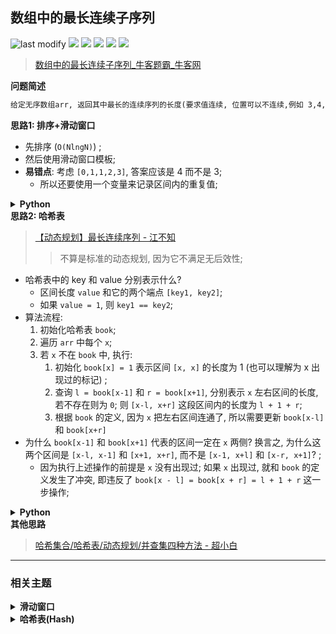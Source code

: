 ## 数组中的最长连续子序列
<!--START_SECTION:badge-->
![last modify](https://img.shields.io/static/v1?label=last%20modify&message=2025-07-08%2016%3A53%3A13&label_color=gray&color=thistle&style=flat-square)
[![](https://img.shields.io/static/v1?label=&message=%E5%9B%B0%E9%9A%BE&label_color=gray&color=yellow&style=flat-square)](../../../README.md#困难)
[![](https://img.shields.io/static/v1?label=&message=%E7%89%9B%E5%AE%A2&label_color=gray&color=green&style=flat-square)](../../../README.md#牛客)
[![](https://img.shields.io/static/v1?label=&message=%E6%BB%91%E5%8A%A8%E7%AA%97%E5%8F%A3&label_color=gray&color=blue&style=flat-square)](../../../README.md#滑动窗口)
[![](https://img.shields.io/static/v1?label=&message=%E5%93%88%E5%B8%8C%E8%A1%A8%28Hash%29&label_color=gray&color=blue&style=flat-square)](../../../README.md#哈希表hash)
[![](https://img.shields.io/static/v1?label=&message=%E5%B9%B6%E6%9F%A5%E9%9B%86&label_color=gray&color=blue&style=flat-square)](../../../README.md#并查集)
<!--END_SECTION:badge-->
<!--info
tags: [滑动窗口, 哈希表, 并查集]
source: 牛客
level: 困难
number: '0095'
name: 数组中的最长连续子序列
companies: []
-->

> [数组中的最长连续子序列_牛客题霸_牛客网](https://www.nowcoder.com/practice/eac1c953170243338f941959146ac4bf)

<summary><b>问题简述</b></summary>

```txt
给定无序数组arr, 返回其中最长的连续序列的长度(要求值连续, 位置可以不连续,例如 3,4,5,6为连续的自然数)
```

<!--
<details><summary><b>详细描述</b></summary>

```txt
```

</details>
-->


<!-- <div align="center"><img src="../../../_assets/xxx.png" height="300" /></div> -->

<summary><b>思路1: 排序+滑动窗口</b></summary>

- 先排序 (`O(NlngN)`) ;
- 然后使用滑动窗口模板;
- **易错点**: 考虑 `[0,1,1,2,3]`, 答案应该是 4 而不是 3;
    - 所以还要使用一个变量来记录区间内的重复值;

<details><summary><b>Python</b></summary>

```python
class Solution:
    def MLS(self , arr: List[int]) -> int:
        N = len(arr)
        arr.sort()

        def check(l, r, rep):  # O(1) 判断是否连续
            return l < r and arr[r] - arr[l] != r - l - rep

        l, r = 0, 0  # 闭区间窗口
        rep = 0  # 记录区间内的重复次数
        ret = 0
        while r < N:
            while check(l, r, rep):  # 当不满足时, 右移 l
                if l + 1 < N and arr[l] == arr[l + 1]:
                    rep -= 1
                l += 1

            ret = max(ret, r - l + 1 - rep)
            if r + 1 < N and arr[r] == arr[r + 1]:
                rep += 1
            r += 1

        return ret
```

</details>

<summary><b>思路2: 哈希表</b></summary>

> [【动态规划】最长连续序列 - 江不知](https://leetcode-cn.com/problems/longest-consecutive-sequence/solution/dong-tai-gui-hua-python-ti-jie-by-jalan/)
>> 不算是标准的动态规划, 因为它不满足无后效性;

- 哈希表中的 key 和 value 分别表示什么?
    - 区间长度 `value` 和它的两个端点 `[key1, key2]`;
    - 如果 `value = 1`, 则 `key1 == key2`;
- 算法流程:
    1. 初始化哈希表 `book`;
    2. 遍历 `arr` 中每个 `x`;
    3. 若 `x` 不在 `book` 中, 执行:
        1. 初始化 `book[x] = 1` 表示区间 `[x, x]` 的长度为 1 (也可以理解为 x 出现过的标记) ;
        2. 查询 `l = book[x-1]` 和 `r = book[x+1]`, 分别表示 `x` 左右区间的长度, 若不存在则为 `0`; 则 `[x-l, x+r]` 这段区间内的长度为 `l + 1 + r`;
        3. 根据 `book` 的定义, 因为 `x` 把左右区间连通了, 所以需要更新 `book[x-l]` 和 `book[x+r]`
- 为什么 `book[x-1]` 和 `book[x+1]` 代表的区间一定在 `x` 两侧? 换言之, 为什么这两个区间是 `[x-l, x-1]` 和 `[x+1, x+r]`, 而不是 `[x-1, x+l]` 和 `[x-r, x+1]`? ;
    - 因为执行上述操作的前提是 `x` 没有出现过; 如果 `x` 出现过, 就和 `book` 的定义发生了冲突, 即违反了 `book[x - l] = book[x + r] = l + 1 + r` 这一步操作;

<details><summary><b>Python</b></summary>

```python
class Solution:
    def MLS(self , arr: List[int]) -> int:

        book = dict()
        ret = 0
        for x in arr:
            if x not in book:
                book[x] = 1
                l, r = book.get(x - 1, 0), book.get(x + 1, 0)
                mx = book[x - l] = book[x + r] = l + 1 + r
                ret = max(ret, mx)

        return ret
```

</details>

<summary><b>其他思路</b></summary>

> [哈希集合/哈希表/动态规划/并查集四种方法 - 超小白](https://leetcode-cn.com/problems/longest-consecutive-sequence/solution/xiao-bai-lang-ha-xi-ji-he-ha-xi-biao-don-j5a2/)
<!--START_SECTION:relate-->
---

### 相关主题

<details><summary><b>滑动窗口</b></summary>

> [[中等, LeetCode] 无重复字符的最长子串 🔥](../02/LeetCode_0003_中等_无重复字符的最长子串.md)  
> [[中等, 牛客] 最长无重复子数组](../03/牛客_0041_中等_最长无重复子数组.md)  
  > 
> [[困难, 剑指Offer] 滑动窗口的最大值](../01/剑指Offer_5901_困难_滑动窗口的最大值.md)  
> [[困难, 牛客] 最小覆盖子串](../02/牛客_0028_困难_最小覆盖子串.md)  
  > 
> [[简单, 牛客] 压缩字符串(一)](牛客_0101_简单_压缩字符串(一).md)  
  > 

</details>
<details><summary><b>哈希表(Hash)</b></summary>

> [[中等, LeetCode] 字母异位词分组 🔥](../10/LeetCode_0049_中等_字母异位词分组.md)  
> [[中等, LeetCode] 重复的DNA序列](../07/LeetCode_0187_中等_重复的DNA序列.md)  
> [[中等, 剑指Offer] 复杂链表的复制 (深拷贝) 🔥](../../2021/12/剑指Offer_3500_中等_复杂链表的复制(深拷贝).md)  
> [[中等, 剑指Offer] 最长不含重复字符的子字符串](../../2021/12/剑指Offer_4800_中等_最长不含重复字符的子字符串.md)  
> [[中等, 牛客] 和为K的连续子数组](../05/牛客_0125_中等_和为K的连续子数组.md)  
  > 
> [[简单, LeetCode] 两数之和 🔥](../../2021/10/LeetCode_0001_简单_两数之和.md)  
> [[简单, 剑指Offer] 数组中重复的数字](../../2021/11/剑指Offer_0300_简单_数组中重复的数字.md)  
> [[简单, 剑指Offer] 第一个只出现一次的字符](../../2021/12/剑指Offer_5000_简单_第一个只出现一次的字符.md)  
> [[简单, 牛客] 两数之和](../03/牛客_0061_简单_两数之和.md)  
> [[简单, 牛客] 第一个只出现一次的字符](../02/牛客_0031_简单_第一个只出现一次的字符.md)  
> [[简单, 程序员面试金典] 判定是否互为字符重排](../09/程序员面试金典_0102_简单_判定是否互为字符重排.md)  
  > 

</details>
<!--END_SECTION:relate-->